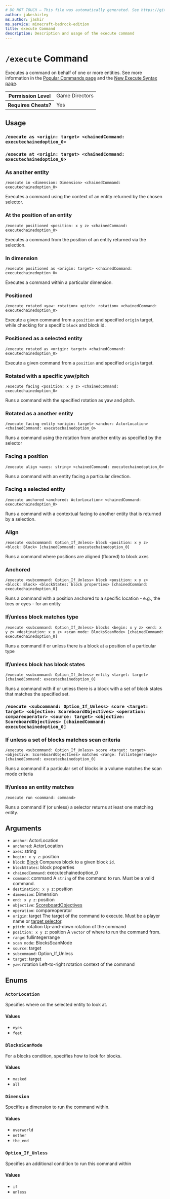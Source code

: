 ```yaml
---
# DO NOT TOUCH — This file was automatically generated. See https://github.com/mojang/minecraftapidocsgenerator to modify descriptions, examples, etc.
author: jakeshirley
ms.author: jashir
ms.service: minecraft-bedrock-edition
title: execute Command
description: Description and usage of the execute command
---
```

# `/execute` Command
Executes a command on behalf of one or more entities. See more information in the [Popular Commands page](https://learn.microsoft.com/minecraft/creator/documents/commandspopularcommands#execute) and the [New Execute Syntax page](https://learn.microsoft.com/minecraft/creator/documents/commandsnewexecute).

<table>
  <tr>
    <th>Permission Level</th>
    <td>Game Directors</td>
  </tr>
  <tr>
    <th>Requires Cheats?</th>
    <td>Yes</td>
  </tr>
</table>

## Usage
### `/execute as <origin: target> <chainedCommand: executechainedoption_0>`

### `/execute at <origin: target> <chainedCommand: executechainedoption_0>`

### As another entity
`/execute in <dimension: Dimension> <chainedCommand: executechainedoption_0>`

Executes a command using the context of an entity returned by the chosen selector.

### At the position of an entity
`/execute positioned <position: x y z> <chainedCommand: executechainedoption_0>`

Executes a command from the position of an entity returned via the selection.

### In dimension
`/execute positioned as <origin: target> <chainedCommand: executechainedoption_0>`

Executes a command within a particular dimension.

### Positioned
`/execute rotated <yaw: rotation> <pitch: rotation> <chainedCommand: executechainedoption_0>`

Execute a given command from a `position` and specified `origin` target, while checking for a specific `block` and block id.

### Positioned as a selected entity
`/execute rotated as <origin: target> <chainedCommand: executechainedoption_0>`

Execute a given command from a `position` and specified `origin` target.

### Rotated with a specific yaw/pitch
`/execute facing <position: x y z> <chainedCommand: executechainedoption_0>`

Runs a command with the specified rotation as yaw and pitch.

### Rotated as a another entity
`/execute facing entity <origin: target> <anchor: ActorLocation> <chainedCommand: executechainedoption_0>`

Runs a command using the rotation from another entity as specified by the selector

### Facing a position
`/execute align <axes: string> <chainedCommand: executechainedoption_0>`

Runs a command with an entity facing a particular direction.

### Facing a selected entity
`/execute anchored <anchored: ActorLocation> <chainedCommand: executechainedoption_0>`

Runs a command with a contextual facing to another entity that is returned by a selection.

### Align
`/execute <subcommand: Option_If_Unless> block <position: x y z> <block: Block> [chainedCommand: executechainedoption_0]`

Runs a command where positions are aligned (floored) to block axes

### Anchored
`/execute <subcommand: Option_If_Unless> block <position: x y z> <block: Block> <blockStates: block properties> [chainedCommand: executechainedoption_0]`

Runs a command with a position anchored to a specific location - e.g., the toes or eyes - for an entity

### If/unless block matches type
`/execute <subcommand: Option_If_Unless> blocks <begin: x y z> <end: x y z> <destination: x y z> <scan mode: BlocksScanMode> [chainedCommand: executechainedoption_0]`

Runs a command if or unless there is a block at a position of a particular type

### If/unless block has block states
`/execute <subcommand: Option_If_Unless> entity <target: target> [chainedCommand: executechainedoption_0]`

Runs a command with if or unless there is a block with a set of block states that matches the specified set.

### `/execute <subcommand: Option_If_Unless> score <target: target> <objective: ScoreboardObjectives> <operation: compareoperator> <source: target> <objective: ScoreboardObjectives> [chainedCommand: executechainedoption_0]`

### If unless a set of blocks matches scan criteria
`/execute <subcommand: Option_If_Unless> score <target: target> <objective: ScoreboardObjectives> matches <range: fullintegerrange> [chainedCommand: executechainedoption_0]`

Runs a command if a particular set of blocks in a volume matches the scan mode criteria

### If/unless an entity matches
`/execute run <command: command>`

Runs a command if (or unless) a selector returns at least one matching entity.

## Arguments
- `anchor`: ActorLocation
- `anchored`: ActorLocation
- `axes`: string
- `begin: x y z`: position
- `block`: [Block](../enums/Block.md)
Compares block to a given block `id`.
- `blockStates`: block properties
- `chainedCommand`: executechainedoption_0
- `command`: command
A `string` of the command to run. Must be a valid command.
- `destination: x y z`: position
- `dimension`: Dimension
- `end: x y z`: position
- `objective`: [ScoreboardObjectives](../enums/ScoreboardObjectives.md)
- `operation`: compareoperator
- `origin`: target
The target of the command to execute. Must be a player name or [target selector](https://learn.microsoft.com/minecraft/creator/documents/commandsintroduction#target-selectors).
- `pitch`: rotation
Up-and-down rotation of the command
- `position: x y z`: position
A `vector` of where to run the command from.
- `range`: fullintegerrange
- `scan mode`: BlocksScanMode
- `source`: target
- `subcommand`: Option_If_Unless
- `target`: target
- `yaw`: rotation
Left-to-right rotation context of the command

## Enums
### `ActorLocation`
Specifies where on the selected entity to look at.

#### Values
- `eyes`
- `feet`

### `BlocksScanMode`
For a blocks condition, specifies how to look for blocks.

#### Values
- `masked`
- `all`

### `Dimension`
Specifies a dimension to run the command within.

#### Values
- `overworld`
- `nether`
- `the_end`

### `Option_If_Unless`
Specifies an additional condition to run this command within

#### Values
- `if`
- `unless`

